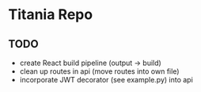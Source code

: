 # Titania Repo

## TODO
- create React build pipeline (output -> build)
- clean up routes in api (move routes into own file)
- incorporate JWT decorator (see example.py) into api 
